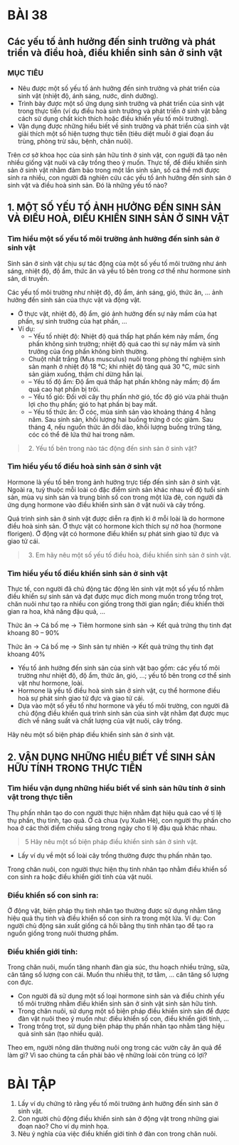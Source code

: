 # BÀI 38

## Các yếu tố ảnh hưởng đến sinh trưởng và phát triển và điều hoà, điều khiển sinh sản ở sinh vật

### MỤC TIÊU
*   Nêu được một số yếu tố ảnh hưởng đến sinh trưởng và phát triển của sinh vật (nhiệt độ, ánh sáng, nước, dinh dưỡng).
*   Trình bày được một số ứng dụng sinh trưởng và phát triển của sinh vật trong thực tiễn (ví dụ điều hoà sinh trưởng và phát triển ở sinh vật bằng cách sử dụng chất kích thích hoặc điều khiển yếu tố môi trường).
*   Vận dụng được những hiểu biết về sinh trưởng và phát triển của sinh vật giải thích một số hiện tượng thực tiễn (tiêu diệt muỗi ở giai đoạn ấu trùng, phòng trừ sâu, bệnh, chăn nuôi).

Trên cơ sở khoa học của sinh sản hữu tính ở sinh vật, con người đã tạo nên nhiều giống vật nuôi và cây trồng theo ý muốn. Thực tế, để điều khiển sinh sản ở sinh vật nhằm đảm bảo trong một lần sinh sản, số cá thể mới được sinh ra nhiều, con người đã nghiên cứu các yếu tố ảnh hưởng đến sinh sản ở sinh vật và điều hoà sinh sản. Đó là những yếu tố nào?

## 1. MỘT SỐ YẾU TỐ ẢNH HƯỞNG ĐẾN SINH SẢN VÀ ĐIỀU HOÀ, ĐIỀU KHIỂN SINH SẢN Ở SINH VẬT

### Tìm hiểu một số yếu tố môi trường ảnh hưởng đến sinh sản ở sinh vật

Sinh sản ở sinh vật chịu sự tác động của một số yếu tố môi trường như ánh sáng, nhiệt độ, độ ẩm, thức ăn và yếu tố bên trong cơ thể như hormone sinh sản, di truyền.

Các yếu tố môi trường như nhiệt độ, độ ẩm, ánh sáng, gió, thức ăn, ... ảnh hưởng đến sinh sản của thực vật và động vật.
*   Ở thực vật, nhiệt độ, độ ẩm, gió ảnh hưởng đến sự nảy mầm của hạt phấn, sự sinh trưởng của hạt phấn, ...
*   Ví dụ:
    *   – Yếu tố nhiệt độ: Nhiệt độ quá thấp hạt phấn kém nảy mầm, ống phấn không sinh trưởng; nhiệt độ quá cao thì sự nảy mầm và sinh trưởng của ống phấn không bình thường.
    *   Chuột nhắt trắng (Mus musculus) nuôi trong phòng thí nghiệm sinh sản mạnh ở nhiệt độ 18 °C; khi nhiệt độ tăng quá 30 °C, mức sinh sản giảm xuống, thậm chí dừng hẳn lại.
    *   – Yếu tố độ ẩm: Độ ẩm quá thấp hạt phấn không nảy mầm; độ ẩm quá cao hạt phấn bị trôi.
    *   – Yếu tố gió: Đối với cây thụ phấn nhờ gió, tốc độ gió vừa phải thuận lợi cho thụ phấn; gió to hạt phấn bị bay mất.
    *   – Yếu tố thức ăn: Ở cóc, mùa sinh sản vào khoảng tháng 4 hằng năm. Sau sinh sản, khối lượng hai buồng trứng ở cóc giảm. Sau tháng 4, nếu nguồn thức ăn dồi dào, khối lượng buồng trứng tăng, cóc có thể đẻ lứa thứ hai trong năm.

> 2.  Yếu tố bên trong nào tác động đến sinh sản ở sinh vật?

### Tìm hiểu yếu tố điều hoà sinh sản ở sinh vật

Hormone là yếu tố bên trong ảnh hưởng trực tiếp đến sinh sản ở sinh vật. Ngoài ra, tuỳ thuộc mỗi loài có đặc điểm sinh sản khác nhau về độ tuổi sinh sản, mùa vụ sinh sản và trung bình số con trong một lứa đẻ, con người đã ứng dụng hormone vào điều khiển sinh sản ở vật nuôi và cây trồng.

Quá trình sinh sản ở sinh vật được diễn ra định kì ở mỗi loài là do hormone điều hoà sinh sản. Ở thực vật có hormone kích thích sự nở hoa (hormone florigen). Ở động vật có hormone điều khiển sự phát sinh giao tử đực và giao tử cái.

> 3.  Em hãy nêu một số yếu tố điều hoà, điều khiển sinh sản ở sinh vật.

### Tìm hiểu yếu tố điều khiển sinh sản ở sinh vật

Thực tế, con người đã chủ động tác động lên sinh vật một số yếu tố nhằm điều khiển sự sinh sản và đạt được mục đích mong muốn trong trồng trọt, chăn nuôi như tạo ra nhiều con giống trong thời gian ngắn; điều khiển thời gian ra hoa, khả năng đậu quả, ...

Thức ăn → Cá bố mẹ → Tiêm hormone sinh sản → Kết quả trứng thụ tinh đạt khoang 80 – 90%

Thức ăn → Cá bố mẹ → Sinh sản tự nhiên → Kết quả trứng thụ tinh đạt khoang 40%

*   Yếu tố ảnh hưởng đến sinh sản của sinh vật bao gồm: các yếu tố môi trường như nhiệt độ, độ ẩm, thức ăn, gió, ...; yếu tố bên trong cơ thể sinh vật như hormone, loài.
*   Hormone là yếu tố điều hoà sinh sản ở sinh vật, cụ thể hormone điều hoà sự phát sinh giao tử đực và giao tử cái.
*   Dựa vào một số yếu tố như hormone và yếu tố môi trường, con người đã chủ động điều khiển quá trình sinh sản của sinh vật nhằm đạt được mục đích về năng suất và chất lượng của vật nuôi, cây trồng.

Hãy nêu một số biện pháp điều khiển sinh sản ở sinh vật.

## 2. VẬN DỤNG NHỮNG HIỂU BIẾT VỀ SINH SẢN HỮU TÍNH TRONG THỰC TIỄN

### Tìm hiểu vận dụng những hiểu biết về sinh sản hữu tính ở sinh vật trong thực tiễn

Thụ phấn nhân tạo do con người thực hiện nhằm đạt hiệu quả cao về tỉ lệ thụ phấn, thụ tinh, tạo quả. Ở cà chua (vụ Xuân Hè), con người thụ phấn cho hoa ở các thời điểm chiếu sáng trong ngày cho tỉ lệ đậu quả khác nhau.

> 5 Hãy nêu một số biện pháp điều khiển sinh sản ở sinh vật.

* Lấy ví dụ về một số loài cây trồng thường được thụ phấn nhân tạo.

Trong chăn nuôi, con người thực hiện thụ tinh nhân tạo nhằm điều khiển số con sinh ra hoặc điều khiển giới tính của vật nuôi.

### Điều khiển số con sinh ra:

Ở động vật, biện pháp thụ tinh nhân tạo thường được sử dụng nhằm tăng hiệu quả thụ tinh và điều khiển số con sinh ra trong một lứa. Ví dụ: Con người chủ động sản xuất giống cá hồi bằng thụ tinh nhân tạo để tạo ra nguồn giống trong nuôi thương phẩm.

### Điều khiển giới tính:

Trong chăn nuôi, muốn tăng nhanh đàn gia súc, thu hoạch nhiều trứng, sữa, cân tăng số lượng con cái. Muốn thu nhiều thịt, tơ tằm, ... cân tăng số lượng con đực.

* Con người đã sử dụng một số loại hormone sinh sản và điều chỉnh yếu tố môi trường nhằm điều khiển sinh sản ở sinh vật sinh sản hữu tính.
* Trong chăn nuôi, sử dụng một số biện pháp điều khiển sinh sản để được đàn vật nuôi theo ý muốn như: điều khiển số con, điều khiển giới tính, ...
* Trong trồng trọt, sử dụng biện pháp thụ phấn nhân tạo nhằm tăng hiệu quả sinh sản (tạo nhiều quả).

Theo em, người nông dân thường nuôi ong trong các vườn cây ăn quả để làm gì?
Vì sao chúng ta cần phải bảo vệ những loài côn trùng có lợi?

# BÀI TẬP

1. Lấy ví dụ chứng tỏ rằng yếu tố môi trường ảnh hưởng đến sinh sản ở sinh vật.
2. Con người chủ động điều khiển sinh sản ở động vật trong những giai đoạn nào? Cho ví dụ minh họa.
3. Nêu ý nghĩa của việc điều khiển giới tính ở đàn con trong chăn nuôi.
